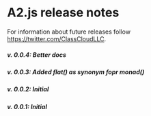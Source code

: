 # A2.js release notes


For information about future releases
follow https://twitter.com/ClassCloudLLC.


##### v. 0.0.4: Better docs
##### v. 0.0.3: Added flat() as synonym fopr monad()
##### v. 0.0.2: Initial
##### v. 0.0.1: Initial
